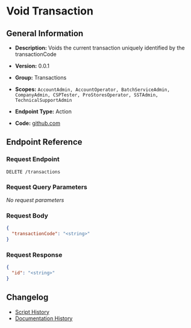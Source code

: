 <!-- BEGIN GENERATED CONTENT -->
# Void Transaction

## General Information

- **Description:** Voids the current transaction uniquely identified by the transactionCode

- **Version:** 0.0.1
- **Group:** Transactions
- **Scopes:** `AccountAdmin, AccountOperator, BatchServiceAdmin, CompanyAdmin, CSPTester, ProStoresOperator, SSTAdmin, TechnicalSupportAdmin`
- **Endpoint Type:** Action
- **Code:** [github.com](https://github.com/NangoHQ/integration-templates/tree/main/integrations/avalara/actions/void-transaction.ts)


## Endpoint Reference

### Request Endpoint

`DELETE /transactions`

### Request Query Parameters

_No request parameters_

### Request Body

```json
{
  "transactionCode": "<string>"
}
```

### Request Response

```json
{
  "id": "<string>"
}
```

## Changelog

- [Script History](https://github.com/NangoHQ/integration-templates/commits/main/integrations/avalara/actions/void-transaction.ts)
- [Documentation History](https://github.com/NangoHQ/integration-templates/commits/main/integrations/avalara/actions/void-transaction.md)

<!-- END  GENERATED CONTENT -->

